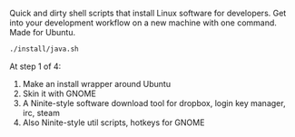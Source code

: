 Quick and dirty shell scripts that install Linux software for developers. Get into your development workflow on a new machine with one command. Made for Ubuntu. 

```bash
./install/java.sh
```

At step 1 of 4:

1. Make an install wrapper around Ubuntu
2. Skin it with GNOME
3. A Ninite-style software download tool for dropbox, login key manager, irc, steam
4. Also Ninite-style util scripts, hotkeys for GNOME 

